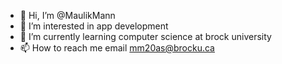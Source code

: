 - 👋 Hi, I’m @MaulikMann
- 👀 I’m interested in app development
- 🌱 I’m currently learning computer science at brock university
- 📫 How to reach me email mm20as@brocku.ca

<!---
MaulikMann/MaulikMann is a ✨ special ✨ repository because its `README.md` (this file) appears on your GitHub profile.
You can click the Preview link to take a look at your changes.
--->
